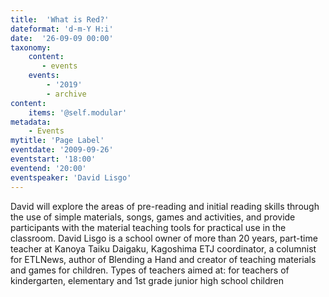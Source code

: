 ```yaml
---
title:  'What is Red?'
dateformat: 'd-m-Y H:i'
date:  '26-09-09 00:00'
taxonomy:
    content:
       - events
    events:
        - '2019' 
        - archive
content:
    items: '@self.modular'
metadata:
    - Events
mytitle: 'Page Label'
eventdate: '2009-09-26'
eventstart: '18:00'
eventend: '20:00'
eventspeaker: 'David Lisgo'
---
```


David will explore the areas of pre-reading and initial reading skills through the use of simple materials, songs, games and activities, and provide participants with the material teaching tools for practical use in the classroom.
David Lisgo is a school owner of more than 20 years, part-time teacher at Kanoya Taiku Daigaku, Kagoshima ETJ coordinator, a columnist for ETLNews, author of Blending a Hand and creator of teaching materials and games for children. Types of teachers aimed at: for teachers of kindergarten, elementary and 1st grade junior high school children

